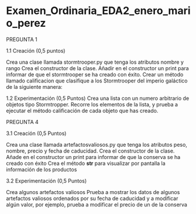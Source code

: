 # Examen_Ordinaria_EDA2_enero_mario_perez
PREGUNTA 1

1.1 Creación (0,5 puntos)
 
Crea una clase llamada stormtrooper.py que tenga los atributos nombre y rango
Crea el constructor de la clase. Añadir en el constructor un print para informar de que el stormtrooper se ha creado con éxito.
Crear un método llamado calificacion que clasifique a los Stormtrooper del imperio galáctico de la siguiente manera:

1.2 Experimentación (0,5 Puntos)
Crea una lista con un numero arbitrario de objetos tipo Stormtropper.
Recorre los elementos de la lista, y prueba a ejecutar el método calificación de cada objeto que has creado.


PREGUNTA 4

3.1 Creación (0,5 Puntos)
 
Crea una clase llamada artefactosvaliosos.py que tenga los atributos peso, nombre, precio y fecha de caducidad.
Crea el constructor de la clase. Añade en el constructor un print para informar de que la conserva se ha creado con éxito
Crea el método __str__ para visualizar por pantalla la información de los productos
 
 
3.2 Experimentación (0,5 Puntos)
 
Crea algunos artefactos valiosos
Prueba a mostrar los datos de algunos artefactos valiosos ordenados por su fecha de caducidad y a modificar algún valor, por ejemplo, prueba a modificar el precio de un de la conserva